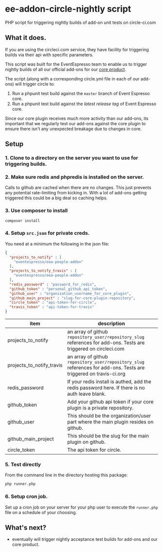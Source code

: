# ee-addon-circle-nightly script

PHP script for triggering nightly builds of add-on unit tests on circle-ci.com

## What it does.

If you are using the circleci.com service, they have facility for triggering builds via their api with specific parameters.

This script was built for the EventEspresso team to enable us to trigger nightly builds of all our official add-ons for our [core product](https:/github.com/eventespresso/event-espresso-core).  

The script (along with a corresponding circle.yml file in each of our add-ons) will trigger circle to:

1. Run a phpunit test build against the `master` branch of Event Espresso core.
2. Run a phpunit test build against the *latest release tag* of Event Espresso core.

Since our core plugin receives much more activity than our add-ons, its important that we regularly test our add-ons against the core plugin to ensure there isn't any unexpected breakage due to changes in core.

## Setup

### 1. Clone to a directory on the server you want to use for triggering builds.
### 2. Make sure redis and phpredis is installed on the server.
Calls to github are cached when there are no changes. This just prevents any potential rate-limiting from kicking in.
With a lot of add-ons getting triggered this could be a big deal so caching helps. 

### 3. Use composer to install

```bash
composer install
```

### 4. Setup `src.json` for private creds.

You need at a minimum the following in the json file:

```json
{
  "projects_to_notify" : [
    "eventespresso/eea-people-addon"
  ],
  "projects_to_notify_travis" : [
    "eventespresso/eea-people-addon"
  ],
  "redis_password" : "password_for_redis",
  "github_token" : "personal_github_api_token",
  "github_user" : "organization_username_for_core_plugin",
  "github_main_project" : "slug-for-core-plugin-repository",
  "circle_token" : "api-token-for-circle",
  "travis_token" : "api-token-for-travis"
}
```

| item | description |
|----- |--------------|
projects_to_notify | an array of github `repository_user/repository_slug` references for add-ons.  Tests are triggered on circleci.com
projects_to_notify_travis | an array of github `repository_user/repository_slug` references for add-ons. Tests are triggered on travis-ci.org
redis_password | If your redis install is authed, add the redis password here. If there is no auth leave blank.
github_token | Add your github api token if your core plugin is a private repository.
github_user | This should be the organization/user part where the main plugin resides on github.
github_main_project | This should be the slug for the main plugin on github.
circle_token | The api token for circle.

### 5. Test directly

From the command line in the directory hosting this package:
```bash
php runner.php
```

### 6. Setup cron job.

Set up a cron job on your server for your php user to execute the `runner.php` file on a schedule of your choosing.


## What's next?

- eventually will trigger nightly acceptance test builds for add-ons and our core product.


